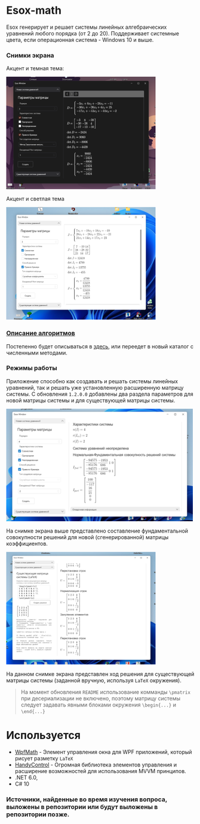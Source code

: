 # Esox-math
Esox генерирует и решает системы линейных алгебраических
уравнений любого порядка (от 2 до 20). Поддерживает
системные цвета, если операционная система - Windows 10 и выше.

### Снимки экрана
Акцент и темная тема:

<img src="Screenshots/kramer dark.png" height="300" width="400">

Акцент и светлая тема

<img src="Screenshots/kramer white.png" height="300" width="400">

### [Описание алгоритмов](INSIDE.md)
Постепенно будет описываться в [здесь](INSIDE.md), или переедет в новый каталог
с численными методами.

### Режимы работы
Приложение способно как создавать и решать системы линейных уравнений, так и решать уже установленную расширенную
матрицу системы. С обновления `1.2.0.0` добавлены два
раздела параметров для новой матрицы системы и для существующей
матрицы системы.

<img src="Screenshots/fcases.png" height="300" width="500">

На снимке экрана выше представлено составление фундаментальной
совокупности решений для новой (сгенерированной) матрицы
коэффициентов.

<img src="Screenshots/students update.png" height="300" width="400">

На данном снимке экрана представлен ход решения для
существующей матрицы системы (заданной вручную, используя `LaTeX` окружения).

> На момент обновления `README` использование комманды `\pmatrix`
при десериализации не включено, поэтому матрицу системы следует задавать
явными блоками окружения `\begin{...}` и `\end{...}`

# Используется
 - [WpfMath](https://github.com/nevgeny/wpf-math) - Элемент управления окна для WPF приложений, который рисует разметку `LaTeX`
 - [HandyControl](https://github.com/HandyOrg/HandyControl) - Огромная библиотека элементов управления
 и расширение возможностей для использования MVVM принципов.
 - .NET 6.0,
 - C# 10

### Источники, найденные во время изучения вопроса, выложены в репозитории или будут выложены в репозитории позже. 
